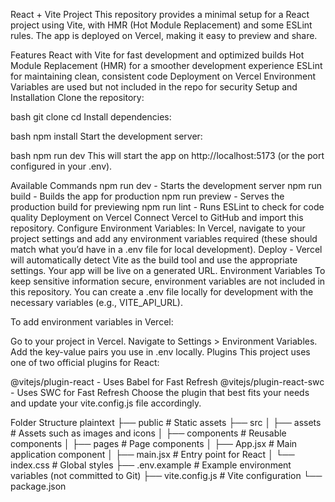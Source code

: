 React + Vite Project
This repository provides a minimal setup for a React project using Vite, with HMR (Hot Module Replacement) and some ESLint rules. The app is deployed on Vercel, making it easy to preview and share.

Features
React with Vite for fast development and optimized builds
Hot Module Replacement (HMR) for a smoother development experience
ESLint for maintaining clean, consistent code
Deployment on Vercel
Environment Variables are used but not included in the repo for security
Setup and Installation
Clone the repository:

bash
git clone <repo-url>
cd <repo-directory>
Install dependencies:

bash
npm install
Start the development server:

bash
npm run dev
This will start the app on http://localhost:5173 (or the port configured in your .env).

Available Commands
npm run dev - Starts the development server
npm run build - Builds the app for production
npm run preview - Serves the production build for previewing
npm run lint - Runs ESLint to check for code quality
Deployment on Vercel
Connect Vercel to GitHub and import this repository.
Configure Environment Variables: In Vercel, navigate to your project settings and add any environment variables required (these should match what you’d have in a .env file for local development).
Deploy - Vercel will automatically detect Vite as the build tool and use the appropriate settings. Your app will be live on a generated URL.
Environment Variables
To keep sensitive information secure, environment variables are not included in this repository. You can create a .env file locally for development with the necessary variables (e.g., VITE_API_URL).

To add environment variables in Vercel:

Go to your project in Vercel.
Navigate to Settings > Environment Variables.
Add the key-value pairs you use in .env locally.
Plugins
This project uses one of two official plugins for React:

@vitejs/plugin-react - Uses Babel for Fast Refresh
@vitejs/plugin-react-swc - Uses SWC for Fast Refresh
Choose the plugin that best fits your needs and update your vite.config.js file accordingly.

Folder Structure
plaintext
├── public          # Static assets
├── src
│   ├── assets      # Assets such as images and icons
│   ├── components  # Reusable components
│   ├── pages       # Page components
│   ├── App.jsx     # Main application component
│   ├── main.jsx    # Entry point for React
│   └── index.css   # Global styles
├── .env.example    # Example environment variables (not committed to Git)
├── vite.config.js  # Vite configuration
└── package.json
